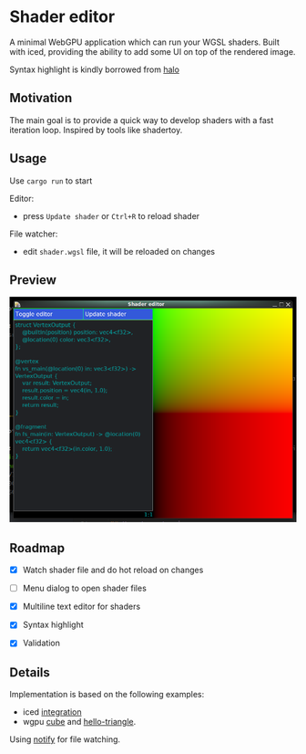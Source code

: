 # Shader editor

A minimal WebGPU application which can run your WGSL shaders.
Built with iced, providing the ability to add some UI on top
of the rendered image.

Syntax highlight is kindly borrowed from [halo](https://github.com/bungoboingo/halo)


## Motivation

The main goal is to provide a quick way to develop shaders with
a fast iteration loop. Inspired by tools like shadertoy.


## Usage

Use `cargo run` to start

Editor:
- press `Update shader` or `Ctrl+R` to reload shader

File watcher:
- edit `shader.wgsl` file, it will be reloaded on changes


## Preview

<img alt="preview" src="editor.png">


## Roadmap

- [x] Watch shader file and do hot reload on changes
- [ ] Menu dialog to open shader files
- [x] Multiline text editor for shaders
- [x] Syntax highlight
- [x] Validation


## Details

Implementation is based on the following examples:
- iced [integration](https://github.com/iced-rs/iced/tree/master/examples/integration)
- wgpu [cube](https://github.com/gfx-rs/wgpu/tree/trunk/examples/cube)
  and [hello-triangle](https://github.com/gfx-rs/wgpu/tree/trunk/examples/hello-triangle).

Using [notify](https://github.com/notify-rs/notify)
for file watching.
